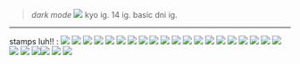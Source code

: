 > *dark mode* 
![](https://pbs.twimg.com/media/GZxvm6taUAA8oHq?format=jpg&name=large)
> kyo ig. 14 ig. basic dni ig.
---
stamps luh!! :
![](https://pix.crd.co/assets/images/gallery13/521e7bc8.png?v=bae75af9) ![](https://files.catbox.moe/ujhak1.png) ![](https://files.catbox.moe/08flvg.png) ![](https://files.catbox.moe/zke4da.png) ![](https://files.catbox.moe/mmsl6s.gif) ![](https://files.catbox.moe/oxoa9i.png) ![](https://files.catbox.moe/6m0odm.gif) ![](https://64.media.tumblr.com/2ac981107a7fb16e6a390ee7392c75ab/tumblr_pxygybKNhm1xbgu08o2_100.png) ![](https://64.media.tumblr.com/f48983f483ded3febe592745586d6fad/dfea6480497341d3-76/s100x200/43ec9b9b84e60308b81d8886efa2298f93a99e0c.png)  ![](https://64.media.tumblr.com/565202aa5c2f6bd6a0a3eab0785d6f93/dfea6480497341d3-e5/s100x200/c69023c9a31a41bf901af5a00e808a84008a95ad.png) ![](https://64.media.tumblr.com/3850dc5704a9689c20a554ab8608edd9/ee9d0e519663456c-53/s100x200/62ce0852e5a92091bd2712618af4da34ef63b224.png)  ![](https://64.media.tumblr.com/35f7c89108767c4144340d6edadee1b3/50f99216662f3f44-a5/s100x200/3bfc31ff07289abc9cebbc39cdd3896bd529b9c8.png) ![](https://64.media.tumblr.com/db1a3f11649350e75c6f77f7e049ca69/50f99216662f3f44-4a/s100x200/35aba97331e68ea0237a57ed790a51f48088029a.gifv) ![](https://64.media.tumblr.com/36d3e74dd077c438a609aa4e91b58659/1c6f03cf70239389-b0/s100x200/4b0b4d4b07ac3ce04e2991680877e97c9e2acf28.gifv) ![](https://64.media.tumblr.com/fcb5039abc4adc0b764ab444e6e66496/c24536296bf3cafe-7d/s250x400/ddaf8db9cc6dc7cf28236229130ea5609292886f.gifv) ![](https://64.media.tumblr.com/8b2889638dc27c1e8afe1b69df913dd5/0b66a1d5af075f21-90/s100x200/fddab85034299f1250cf74fb23e0ac091098b463.gifv) ![](https://64.media.tumblr.com/e642e37527e05c99ae5f619c24f434da/0b66a1d5af075f21-3d/s250x400/b88952b8402daeae7d43c0db38e4efc6f7c9a8ef.png) ![](https://64.media.tumblr.com/c9b76a01a0fac95a8bbf95853d17b11a/0b66a1d5af075f21-b8/s100x200/63dbe513d44240f27f409615dcd84b333e9c2bb9.gifv) ![](https://64.media.tumblr.com/6ab81e6162f453795effb5b1f3147d8a/0b66a1d5af075f21-8b/s100x200/46c330f79b56d3948a630c1d59bc73b2b35736e6.png) ![](https://64.media.tumblr.com/5f3c01b82f6ef1543f6cbf71fe42d914/662df762836793cd-69/s100x200/004bfcc83ecf319987a3a287c170e0eb0bf29145.gifv)  ![](https://64.media.tumblr.com/85368ea3629aa8024d034e5b353ab1ab/662df762836793cd-d0/s100x200/f331711f25069ef37ed459de8c2b86c07413827f.gifv) ![](https://64.media.tumblr.com/5e3bfe043f847a4d94e5931c3940fa14/662df762836793cd-81/s250x400/2fed3000a50837873fa9bc27ca565adc89b7d1a4.png) ![](https://64.media.tumblr.com/43bf01c7a37441c47c354818be9c8350/42af02849481b517-1a/s100x200/75f4d161a65514351b950c54fa3b54a906937d07.png)![](https://64.media.tumblr.com/3a4967660c7a917fd9e3b0d891fba58f/50f99216662f3f44-1d/s100x200/77a1a0a75ab26b5b266bc6c3be4c58ad342ddc25.gifv) ![](https://64.media.tumblr.com/cf094699cab5be2e5e0a1dba11f12336/50f99216662f3f44-34/s100x200/237c8067373115160539855685afe341f368c624.gifv) ![](https://64.media.tumblr.com/c21a9f2c7ef2f19761b25756fc047ac9/50f99216662f3f44-15/s250x400/f90d7f24712fdfd0ab5f747e77d1088275f26400.gifv)
